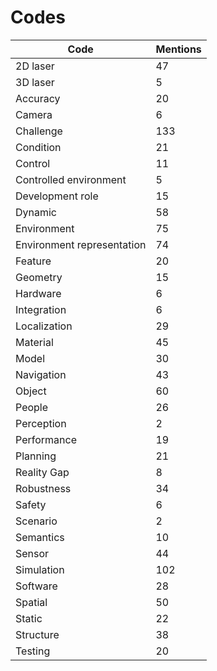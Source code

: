 # Codes

| Code | Mentions |
| --- | --- |
| 2D laser | 47 |
| 3D laser | 5 |
| Accuracy | 20 |
| Camera | 6 |
| Challenge | 133 |
| Condition | 21 | 
| Control | 11 |
| Controlled environment | 5 |
| Development role | 15 |
| Dynamic | 58 |
| Environment | 75 |
| Environment representation | 74 |
| Feature | 20 |
| Geometry | 15 |
| Hardware | 6 |
| Integration | 6 |
| Localization | 29 |
| Material | 45 |
| Model | 30 |
| Navigation | 43 |
| Object | 60 |
| People | 26 |
| Perception | 2 |
| Performance | 19 |
| Planning | 21 |
| Reality Gap | 8 |
| Robustness | 34 |
| Safety | 6 |
| Scenario | 2 |
| Semantics | 10 |
| Sensor | 44 |
| Simulation | 102 |
| Software | 28 |
| Spatial | 50 |
| Static | 22 | 
| Structure | 38 |
| Testing | 20 |
